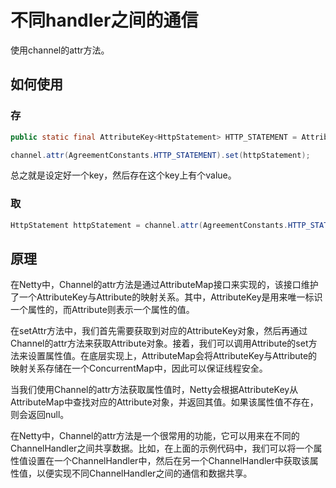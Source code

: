 # 不同handler之间的通信

使用channel的attr方法。

## 如何使用


### 存
```java
public static final AttributeKey<HttpStatement> HTTP_STATEMENT = AttributeKey.valueOf("HttpStatement");

channel.attr(AgreementConstants.HTTP_STATEMENT).set(httpStatement);
```

总之就是设定好一个key，然后存在这个key上有个value。
### 取
```java
HttpStatement httpStatement = channel.attr(AgreementConstants.HTTP_STATEMENT).get();
```

## 原理
在Netty中，Channel的attr方法是通过AttributeMap接口来实现的，该接口维护了一个AttributeKey与Attribute的映射关系。其中，AttributeKey是用来唯一标识一个属性的，而Attribute则表示一个属性的值。

在setAttr方法中，我们首先需要获取到对应的AttributeKey对象，然后再通过Channel的attr方法来获取Attribute对象。接着，我们可以调用Attribute的set方法来设置属性值。在底层实现上，AttributeMap会将AttributeKey与Attribute的映射关系存储在一个ConcurrentMap中，因此可以保证线程安全。

当我们使用Channel的attr方法获取属性值时，Netty会根据AttributeKey从AttributeMap中查找对应的Attribute对象，并返回其值。如果该属性值不存在，则会返回null。

在Netty中，Channel的attr方法是一个很常用的功能，它可以用来在不同的ChannelHandler之间共享数据。比如，在上面的示例代码中，我们可以将一个属性值设置在一个ChannelHandler中，然后在另一个ChannelHandler中获取该属性值，以便实现不同ChannelHandler之间的通信和数据共享。